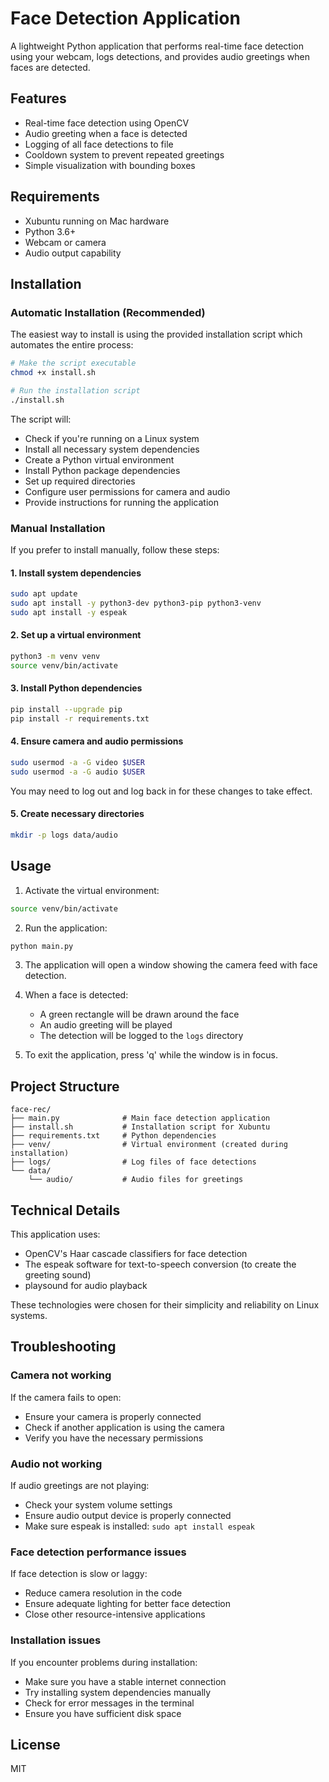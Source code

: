 # Face Detection Application

A lightweight Python application that performs real-time face detection using your webcam, logs detections, and provides audio greetings when faces are detected.

## Features

- Real-time face detection using OpenCV
- Audio greeting when a face is detected
- Logging of all face detections to file
- Cooldown system to prevent repeated greetings
- Simple visualization with bounding boxes

## Requirements

- Xubuntu running on Mac hardware
- Python 3.6+
- Webcam or camera
- Audio output capability

## Installation

### Automatic Installation (Recommended)

The easiest way to install is using the provided installation script which automates the entire process:

```bash
# Make the script executable
chmod +x install.sh

# Run the installation script
./install.sh
```

The script will:
- Check if you're running on a Linux system
- Install all necessary system dependencies
- Create a Python virtual environment
- Install Python package dependencies
- Set up required directories
- Configure user permissions for camera and audio
- Provide instructions for running the application

### Manual Installation

If you prefer to install manually, follow these steps:

#### 1. Install system dependencies

```bash
sudo apt update
sudo apt install -y python3-dev python3-pip python3-venv
sudo apt install -y espeak
```

#### 2. Set up a virtual environment

```bash
python3 -m venv venv
source venv/bin/activate
```

#### 3. Install Python dependencies

```bash
pip install --upgrade pip
pip install -r requirements.txt
```

#### 4. Ensure camera and audio permissions

```bash
sudo usermod -a -G video $USER
sudo usermod -a -G audio $USER
```

You may need to log out and log back in for these changes to take effect.

#### 5. Create necessary directories

```bash
mkdir -p logs data/audio
```

## Usage

1. Activate the virtual environment:

```bash
source venv/bin/activate
```

2. Run the application:

```bash
python main.py
```

3. The application will open a window showing the camera feed with face detection.

4. When a face is detected:
   - A green rectangle will be drawn around the face
   - An audio greeting will be played
   - The detection will be logged to the `logs` directory

5. To exit the application, press 'q' while the window is in focus.

## Project Structure

```
face-rec/
├── main.py              # Main face detection application
├── install.sh           # Installation script for Xubuntu
├── requirements.txt     # Python dependencies
├── venv/                # Virtual environment (created during installation)
├── logs/                # Log files of face detections
└── data/
    └── audio/           # Audio files for greetings
```

## Technical Details

This application uses:
- OpenCV's Haar cascade classifiers for face detection
- The espeak software for text-to-speech conversion (to create the greeting sound)
- playsound for audio playback

These technologies were chosen for their simplicity and reliability on Linux systems.

## Troubleshooting

### Camera not working

If the camera fails to open:
- Ensure your camera is properly connected
- Check if another application is using the camera
- Verify you have the necessary permissions

### Audio not working

If audio greetings are not playing:
- Check your system volume settings
- Ensure audio output device is properly connected
- Make sure espeak is installed: `sudo apt install espeak`

### Face detection performance issues

If face detection is slow or laggy:
- Reduce camera resolution in the code
- Ensure adequate lighting for better face detection
- Close other resource-intensive applications

### Installation issues

If you encounter problems during installation:
- Make sure you have a stable internet connection
- Try installing system dependencies manually
- Check for error messages in the terminal
- Ensure you have sufficient disk space

## License

MIT 